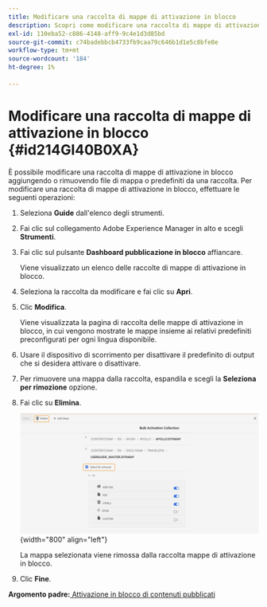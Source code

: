 ```yaml
---
title: Modificare una raccolta di mappe di attivazione in blocco
description: Scopri come modificare una raccolta di mappe di attivazione in blocco
exl-id: 110eba52-c886-4148-aff9-9c4e1d3d85bd
source-git-commit: c74badebbcb4733fb9caa79c646b1d1e5c8bfe8e
workflow-type: tm+mt
source-wordcount: '184'
ht-degree: 1%

---
```


# Modificare una raccolta di mappe di attivazione in blocco {#id214GI40B0XA}

È possibile modificare una raccolta di mappe di attivazione in blocco aggiungendo o rimuovendo file di mappa o predefiniti da una raccolta. Per modificare una raccolta di mappe di attivazione in blocco, effettuare le seguenti operazioni:

1. Seleziona **Guide** dall&#39;elenco degli strumenti.

1. Fai clic sul collegamento Adobe Experience Manager in alto e scegli **Strumenti**.

1. Fai clic sul pulsante **Dashboard pubblicazione in blocco** affiancare.

   Viene visualizzato un elenco delle raccolte di mappe di attivazione in blocco.

1. Seleziona la raccolta da modificare e fai clic su **Apri**.

1. Clic **Modifica**.

   Viene visualizzata la pagina di raccolta delle mappe di attivazione in blocco, in cui vengono mostrate le mappe insieme ai relativi predefiniti preconfigurati per ogni lingua disponibile.

1. Usare il dispositivo di scorrimento per disattivare il predefinito di output che si desidera attivare o disattivare.

1. Per rimuovere una mappa dalla raccolta, espandila e scegli la **Seleziona per rimozione** opzione.

1. Fai clic su **Elimina**.

   ![](images/bulk-activation-delete-map.png){width="800" align="left"}

   La mappa selezionata viene rimossa dalla raccolta mappe di attivazione in blocco.

1. Clic **Fine**.


**Argomento padre:**[ Attivazione in blocco di contenuti pubblicati](conf-bulk-activation.md)
